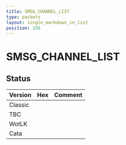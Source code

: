 ```yaml
---
title: SMSG_CHANNEL_LIST
type: packets
layout: single_markdown_in_list
position: 156
---
```


# SMSG_CHANNEL_LIST

## Status

Version | Hex | Comment
---------- | ---------- | ---------- 
Classic |  |  
TBC |  |  
WotLK |  |  
Cata |  |  
